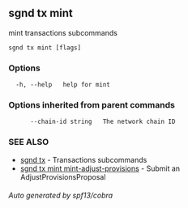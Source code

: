 ## sgnd tx mint

mint transactions subcommands

```
sgnd tx mint [flags]
```

### Options

```
  -h, --help   help for mint
```

### Options inherited from parent commands

```
      --chain-id string   The network chain ID
```

### SEE ALSO

* [sgnd tx](sgnd_tx.md)	 - Transactions subcommands
* [sgnd tx mint mint-adjust-provisions](sgnd_tx_mint_mint-adjust-provisions.md)	 - Submit an AdjustProvisionsProposal

###### Auto generated by spf13/cobra
